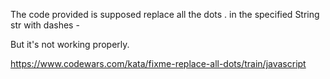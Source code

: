 The code provided is supposed replace all the dots . in the specified String str with dashes -

But it's not working properly.

https://www.codewars.com/kata/fixme-replace-all-dots/train/javascript